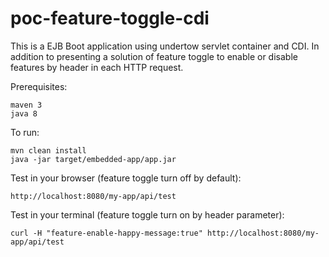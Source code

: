 # poc-feature-toggle-cdi
This is a EJB Boot application using undertow servlet container and CDI. In addition to presenting a solution of feature toggle to enable or disable features by header in each HTTP request.
  
  Prerequisites:
  
    maven 3
    java 8


  To run:
  
    mvn clean install
    java -jar target/embedded-app/app.jar


  Test in your browser (feature toggle turn off by default):
    
    http://localhost:8080/my-app/api/test  


  Test in your terminal (feature toggle turn on by header parameter):
  
    curl -H "feature-enable-happy-message:true" http://localhost:8080/my-app/api/test
